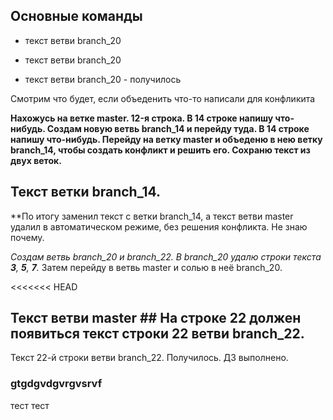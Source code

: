 ## Основные команды 

* текст ветви branch_20 

* текст ветви branch_20 

* текст ветви branch_20 - получилось 

Смотрим что будет, если объеденить 
что-то написали для конфликита

__Нахожусь на ветке master. 12-я строка. В 14 строке напишу что-нибудь.
Создам новую ветвь branch_14 и перейду туда. В 14 строке напишу что-нибудь. Перейду на ветку master и объеденю в нею ветку branch_14, чтобы создать конфликт и решить его. Сохраню текст из двух веток.__
## Текст ветки branch_14.

**По итогу заменил текст с ветки branch_14, а текст ветви master удалил в автоматическом режиме, без решения конфликта. Не знаю почему.

*Создам ветвь branch_20 и branch_22. В branch_20 удалю строки текста __3__, __5__, __7__.* Затем перейду в ветвь master и солью в неё branch_20. 

<<<<<<< HEAD
## Текст ветви master ## На строке 22 должен появиться текст строки 22 ветви branch_22.
Текст 22-й строки ветви branch_22.
Получилось. ДЗ выполнено. 
### gtgdgvdgvrgvsrvf

тест тест
